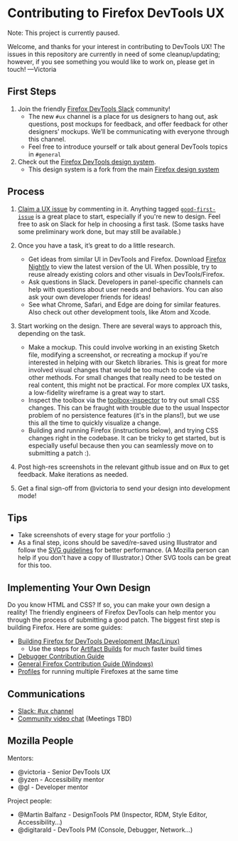 # Contributing to Firefox DevTools UX

Note: This project is currently paused.

Welcome, and thanks for your interest in contributing to DevTools UX! The issues in this repository are currently in need of some cleanup/updating; however, if you see something you would like to work on, please get in touch! —Victoria

## First Steps

1. Join the friendly [Firefox DevTools Slack](https://devtools-html-slack.herokuapp.com/) community!
   * The new `#ux` channel is a place for us designers to hang out, ask questions, post mockups for feedback, and offer feedback for other designers’ mockups. We’ll be communicating with everyone through this channel.
   * Feel free to introduce yourself or talk about general DevTools topics in `#general`
2. Check out the [Firefox DevTools design system](https://firefox-dev.tools/photon/).
   * This design system is a fork from the main [Firefox design system](https://design.firefox.com/photon/)

## Process

1. [Claim a UX issue](https://github.com/devtools-html/ux/issues) by commenting in it. Anything tagged [`good-first-issue`](https://github.com/devtools-html/ux/labels/good%20first%20issue) is a great place to start, especially if you're new to design. Feel free to ask on Slack for help in choosing a first task. (Some tasks have some preliminary work done, but may still be available.)

2. Once you have a task, it’s great to do a little research.  
   * Get ideas from similar UI in DevTools and Firefox. Download [Firefox Nightly](https://www.mozilla.org/en-US/firefox/channel/desktop/) to view the latest version of the UI. When possible, try to reuse already existing colors and other visuals in DevTools/Firefox.
   * Ask questions in Slack. Developers in panel-specific channels can help with questions about user needs and behaviors. You can also ask your own developer friends for ideas!
   * See what Chrome, Safari, and Edge are doing for similar features. Also check out other development tools, like Atom and Xcode.

3. Start working on the design. There are several ways to approach this, depending on the task.
   * Make a mockup. This could involve working in an existing Sketch file, modifying a screenshot, or recreating a mockup if you're interested in helping with our Sketch libraries. This is great for more involved visual changes that would be too much to code via the other methods. For small changes that really need to be tested on real content, this might not be practical. For more complex UX tasks, a low-fidelity wireframe is a great way to start.
   * Inspect the toolbox via the [toolbox-inspector](https://developer.mozilla.org/en-US/docs/Tools/Browser_Toolbox) to try out small CSS changes. This can be fraught with trouble due to the usual Inspector problem of no persistence features (it's in the plans!), but we use this all the time to quickly visualize a change.
   * Building and running Firefox (instructions below), and trying CSS changes right in the codebase. It can be tricky to get started, but is especially useful because then you can seamlessly move on to submitting a patch :).

4. Post high-res screenshots in the relevant github issue and on #ux to get feedback. Make iterations as needed.

5. Get a final sign-off from @victoria to send your design into development mode!

## Tips
* Take screenshots of every stage for your portfolio :)
* As a final step, icons should be saved/re-saved using Illustrator and follow the [SVG guidelines](https://developer.mozilla.org/en-US/docs/Mozilla/Developer_guide/SVG_Guidelines) for better performance. (A Mozilla person can help if you don't have a copy of Illustrator.) Other SVG tools can be great for this too.

## Implementing Your Own Design

Do you know HTML and CSS? If so, you can make your own design a reality! The friendly engineers of Firefox DevTools can help mentor you through the process of submitting a good patch. The biggest first step is building Firefox. Here are some guides:
* [Building Firefox for DevTools Development (Mac/Linux)](https://docs.firefox-dev.tools/getting-started/build.html)
   * Use the steps for [Artifact Builds](https://docs.firefox-dev.tools/getting-started/build.html#building-even-faster-with-artifact-builds) for much faster build times
* [Debugger Contribution Guide](https://github.com/devtools-html/debugger.html/blob/master/.github/CONTRIBUTING.md)
* [General Firefox Contribution Guide (Windows)](https://developer.mozilla.org/en-US/docs/Mozilla/Developer_guide/Introduction#Step_1_Build_Firefox_for_Desktop_or_Android)
* [Profiles](https://developer.mozilla.org/en-US/docs/Mozilla/Firefox/Multiple_profiles) for running multiple Firefoxes at the same time

## Communications

* [Slack: #ux channel](https://devtools-html-slack.herokuapp.com/)
* [Community video chat](https://appear.in/devtools-ux) (Meetings TBD)

## Mozilla People

Mentors:
- @victoria - Senior DevTools UX
- @yzen - Accessibility mentor
- @gl - Developer mentor

Project people:
- @Martin Balfanz - DesignTools PM (Inspector, RDM, Style Editor, Accessibility…)
- @digitarald - DevTools PM (Console, Debugger, Network…)
